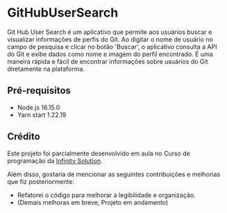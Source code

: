 # GitHubUserSearch
Git Hub User Search é um aplicativo que permite aos usuários buscar e visualizar informações de perfis do Git. Ao digitar o nome de usuário no campo de pesquisa e clicar no botão 'Buscar', o aplicativo consulta a API do Git e exibe dados como nome e imagem do perfil encontrado. É uma maneira rápida e fácil de encontrar informações sobre usuários do Git diretamente na plataforma.

## Pré-requisitos
- Node.js  16.15.0
- Yarn start 1.22.19

## Crédito
Este projeto foi parcialmente desenvolvido em aula no Curso de programação da [Infinity Solution](https://infinitysolutionsapp.com/).

Além disso, gostaria de mencionar as seguintes contribuições e melhorias que fiz posteriormente:

- Refatorei o código para melhorar a legibilidade e organização.
- (Demais melhoras em breve, Projeto em andamento)
